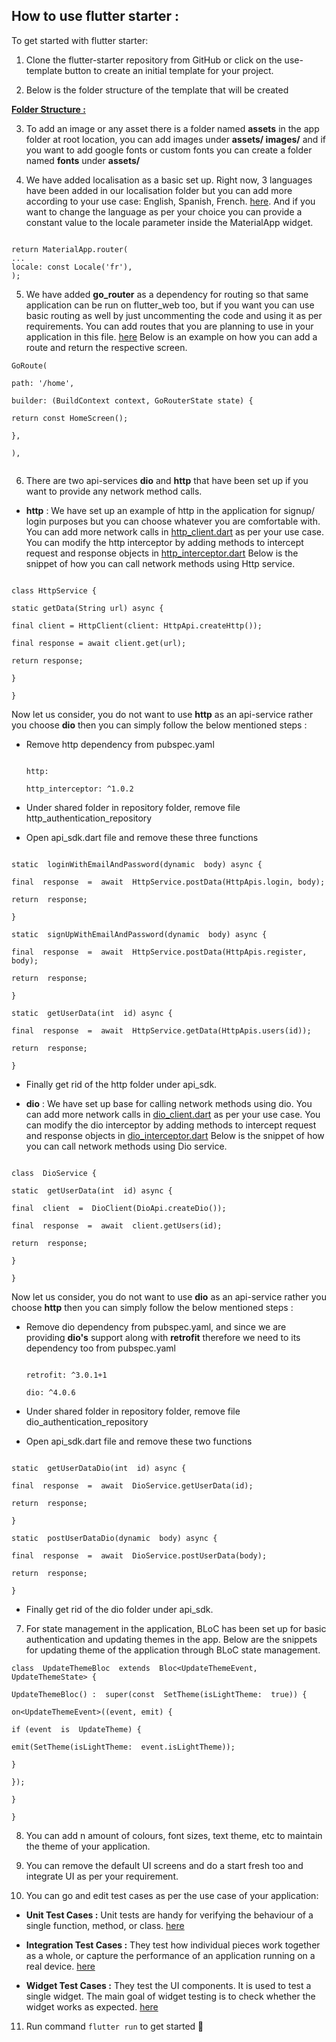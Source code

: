 ## How to use flutter starter :

To get started with flutter starter:

1. Clone the flutter-starter repository from GitHub or click on the use-template button to create an initial template for your project.

2. Below is the folder structure of the template that will be created

[**Folder Structure :**](./folder_structure.md)

3.  To add an image or any asset there is a folder named **assets** in the app folder at root location, you can add images under **assets/ images/** and if you want to add google fonts or custom fonts you can create a folder named **fonts** under **assets/**

4.  We have added localisation as a basic set up. Right now, 3 languages have been added in our localisation folder but you can add more according to your use case: English, Spanish, French. [here](lib/l10n). And if you want to change the language as per your choice you can provide a constant value to the locale parameter inside the MaterialApp widget.

```

return MaterialApp.router(
...
locale: const Locale('fr'),
);

```

5. We have added **go_router** as a dependency for routing so that same application can be run on flutter_web too, but if you want you can use basic routing as well by just uncommenting the code and using it as per requirements. You can add routes that you are planning to use in your application in this file. [here](lib/routes)
   Below is an example on how you can add a route and return the respective screen.

```
GoRoute(

path: '/home',

builder: (BuildContext context, GoRouterState state) {

return const HomeScreen();

},

),


```

6. There are two api-services **dio** and **http** that have been set up if you want to provide any network method calls.

- **http** : We have set up an example of http in the application for signup/ login purposes but you can choose whatever you are comfortable with. You can add more network calls in [http_client.dart](lib/api_sdk/http/http_helpers/http_client.dart) as per your use case. You can modify the http interceptor by adding methods to intercept request and response objects in [http_interceptor.dart](lib/api_sdk/http/http_helpers/http_interceptor.dart) Below is the snippet of how you can call network methods using Http service.

```

class HttpService {

static getData(String url) async {

final client = HttpClient(client: HttpApi.createHttp());

final response = await client.get(url);

return response;

}

}

```

Now let us consider, you do not want to use **http** as an api-service rather you choose **dio** then you can simply follow the below mentioned steps :

- Remove http dependency from pubspec.yaml

  ```

  http:

  http_interceptor: ^1.0.2

  ```

- Under shared folder in repository folder, remove file http_authentication_repository

- Open api_sdk.dart file and remove these three functions

```

static  loginWithEmailAndPassword(dynamic  body) async {

final  response  =  await  HttpService.postData(HttpApis.login, body);

return  response;

}

static  signUpWithEmailAndPassword(dynamic  body) async {

final  response  =  await  HttpService.postData(HttpApis.register, body);

return  response;

}

static  getUserData(int  id) async {

final  response  =  await  HttpService.getData(HttpApis.users(id));

return  response;

}

```

- Finally get rid of the http folder under api_sdk.

- **dio** : We have set up base for calling network methods using dio. You can add more network calls in [dio_client.dart](lib/api_sdk/dio/dio_helpers/dio_client.dart) as per your use case. You can modify the dio interceptor by adding methods to intercept request and response objects in [dio_interceptor.dart](lib/api_sdk/dio/dio_helpers/dio_interceptor.dart) Below is the snippet of how you can call network methods using Dio service.

```

class  DioService {

static  getUserData(int  id) async {

final  client  =  DioClient(DioApi.createDio());

final  response  =  await  client.getUsers(id);

return  response;

}

}
```

Now let us consider, you do not want to use **dio** as an api-service rather you choose **http** then you can simply follow the below mentioned steps :

- Remove dio dependency from pubspec.yaml, and since we are providing **dio's** support along with **retrofit** therefore we need to its dependency too from pubspec.yaml

  ```

  retrofit: ^3.0.1+1

  dio: ^4.0.6

  ```

- Under shared folder in repository folder, remove file dio_authentication_repository

- Open api_sdk.dart file and remove these two functions

```

static  getUserDataDio(int  id) async {

final  response  =  await  DioService.getUserData(id);

return  response;

}

static  postUserDataDio(dynamic  body) async {

final  response  =  await  DioService.postUserData(body);

return  response;

}
```

- Finally get rid of the dio folder under api_sdk.

7.  For state management in the application, BLoC has been set up for basic authentication and updating themes in the app. Below are the snippets for updating theme of the application through BLoC state management.

```
class  UpdateThemeBloc  extends  Bloc<UpdateThemeEvent, UpdateThemeState> {

UpdateThemeBloc() :  super(const  SetTheme(isLightTheme:  true)) {

on<UpdateThemeEvent>((event, emit) {

if (event  is  UpdateTheme) {

emit(SetTheme(isLightTheme:  event.isLightTheme));

}

});

}

}
```

8.  You can add n amount of colours, font sizes, text theme, etc to maintain the theme of your application.

9.  You can remove the default UI screens and do a start fresh too and integrate UI as per your requirement.

10. You can go and edit test cases as per the use case of your application:

- **Unit Test Cases :** Unit tests are handy for verifying the behaviour of a single function, method, or class. [here](./test/bloc/)

- **Integration Test Cases :** They test how individual pieces work together as a whole, or capture the performance of an application running on a real device. [here](./integration_test/app_test.dart)

- **Widget Test Cases :** They test the UI components. It is used to test a single widget. The main goal of widget testing is to check whether the widget works as expected. [here](./test/screens/)

11. Run command `flutter run` to get started 🥳
